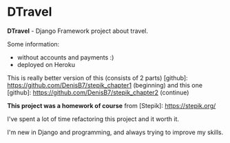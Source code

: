 # 								DTravel

**DTravel** - Django Framework project about travel.

Some information:
- without accounts and payments :)
- deployed on Heroku

This is really better version of this (consists of 2 parts) [github]: https://github.com/DenisB7/stepik_chapter1 (beginning) and this one [github]: https://github.com/DenisB7/stepik_chapter2 (continue)

**This project was a homework of course** from [Stepik]: https://stepik.org/


I've spent a lot of time refactoring this project and it worth it.

I'm new in Django and programming, and always trying to improve my skills.
